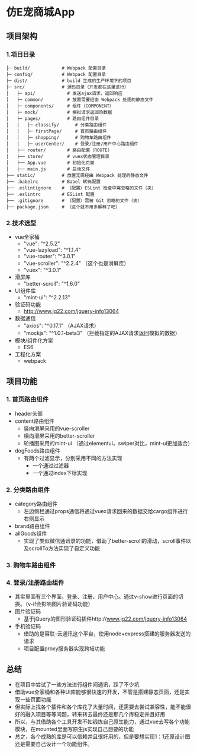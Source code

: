 # 仿E宠商城App #
## 项目架构 ##
### 1.项目目录


	├─ build/            # Webpack 配置目录
	├─ config/           # Webpack 配置目录
	├─ dist/			 # build 生成的生产环境下的项目
	├─ src/              # 源码目录（开发都在这里进行）
	│   ├─ api/ 		   # 发送ajax请求，返回响应
	│   ├─ common/         # 放置需要经由 Webpack 处理的静态文件
	│   ├─ components/     # 组件（COMPONENT）
	│   ├─ mock/		   # 模拟请求返回的数据
	│   ├─ pages/          # 路由组件目录
	│   │   ├─ classify/      # 分类路由组件
	│   │   ├─ firstPage/     # 首页路由组件
	│   │   ├─ shopping/      # 购物车路由组件
	│   │   ├─ userCenter/    # 登录/注册/用户中心路由组件
	│   ├── router/        # 路由配置（ROUTE）
	│   ├── store/         # vuex状态管理目录
	│   ├── App.vue        # 初始化页面
	│   ├── main.js        # 启动文件
	├── static/          # 放置无需经由 Webpack 处理的静态文件
	├── .babelrc         # Babel 转码配置
	├── .eslintignore    # （配置）ESLint 检查中需忽略的文件（夹）
	├── .eslintrc        # ESLint 配置
	├── .gitignore       # （配置）需被 Git 忽略的文件（夹）
	├── package.json     # （这个就不用多解释了吧）


### 2.技术选型
* vue全家桶
    * "vue": "^2.5.2"
    * "vue-lazyload": "^1.1.4"
    * "vue-router": "^3.0.1"
    * "vue-scroller": "^2.2.4" （这个也是滑屏库）
    * "vuex": "^3.0.1"
* 滑屏库
	* "better-scroll": "^1.6.0"
* UI组件库
	* "mint-ui": "^2.2.13"
* 验证码功能
	* http://www.jq22.com/jquery-info13064
* 数据通信
	* "axios": "^0.17.1" （AJAX请求）
	* "mockjs": "^1.0.1-beta3" （拦截指定的AJAX请求返回模拟的数据）
* 模块/组件化方案
	* ES6
* 工程化方案
	* webpack

## 项目功能 ##

### 1.  首页路由组件
* header头部
* content路由组件
	* 竖向滑屏采用的vue-scroller
	* 横向滑屏采用的better-scroller
	* 轮播图采用的mint-ui （通过elementui，swiper对比，mint-ui更加适合）
* dogFoods路由组件
	* 有两个过滤显示，分别采用不同的方法实现
		* 一个通过过滤器
		* 一个通过index下标实现

### 2. 分类路由组件
* category路由组件
	* 左边侧栏通过props通信将通过vuex请求回来的数据交给cargo组件进行右侧显示
* brand路由组件
* allGoods组件
	* 实现了类似微信通讯录的功能，借助了better-scroll的滑动，scroll事件以及scrollTo方法实现了自定义功能

### 3. 购物车路由组件
### 4. 登录/注册路由组件
* 其实里面有三个界面，登录、注册、用户中心。通过v-show进行页面的切换。（v-if会影响图片验证码功能）
* 图片验证码
	* 基于jQuery的图形验证码插件http://www.jq22.com/jquery-info13064
* 手机验证码
	* 借助的是容联-云通讯这个平台，使用node+express搭建的服务器发送的请求
	* 项目配置proxy服务器实现跨域功能

## 总结 ##
* 在项目中尝试了一些方法进行组件间通讯，踩了不少坑
* 借助vue全家桶和各种UI库能够很快速的开发，不管是搭建静态页面，还是实现一些页面功能
* 但实际上找各个插件和各个库花了大量时间，还需要去尝试兼容性，能不能很好的融入项目等等问题，转来转去最终还是那几个库稳定并且好用
* 所以，与其借助各个工具开发不如锻炼自己原生能力，通过vue去写各个功能模块，在mounted里面写原生js实现自己想要的功能
* 总之，各个成熟的库是可以信赖并且很好用的，但是要想实现1：1还原设计图还是需要自己设计一个功能组件。
